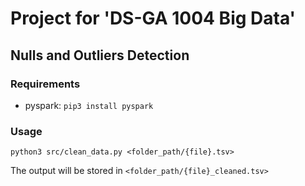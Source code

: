 # Project for 'DS-GA 1004 Big Data'
 ## Nulls and Outliers Detection


### Requirements
 - pyspark: `pip3 install pyspark`

### Usage
`python3 src/clean_data.py <folder_path/{file}.tsv>`

The output will be stored in `<folder_path/{file}_cleaned.tsv>`
